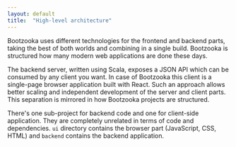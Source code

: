```yaml
---
layout: default
title:  "High-level architecture"
---
```


Bootzooka uses different technologies for the frontend and backend parts, taking the best of both worlds and combining in a single build. Bootzooka is structured how many modern web applications are done these days.

The backend server, written using Scala, exposes a JSON API which can be consumed by any client you want. In case of Bootzooka this client is a single-page browser application built with React. Such an approach allows better scaling and independent development of the server and client parts. This separation is mirrored in how Bootzooka projects are structured.

There's one sub-project for backend code and one for client-side application. They are completely unrelated in terms of code and dependencies. `ui` directory contains the browser part (JavaScript, CSS, HTML) and `backend` contains the backend application.

